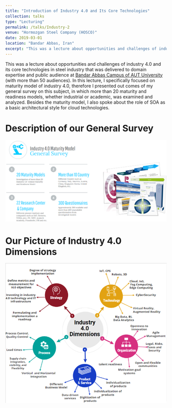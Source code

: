 ```yaml
---
title: "Introduction of Industry 4.0 and Its Core Technologies"
collection: talks
type: "Lecturing"
permalink: /talks/Industry-2
venue: "Hormozgan Steel Company (HOSCO)"
date: 2019-03-01
location: "Bandar Abbas, Iran"
excerpt: "This was a lecture about opportunities and challenges of industry 4.0 and its core technologies in steel industry that was delivered to domain expertise and public audience at Bandar Abbas branch of Amirkabir University of Technology (with more than 50 audience). **[Read more](/talks/Industry-2)**"
---
```


This was a lecture about opportunities and challenges of industry 4.0 and its core technologies in steel industry that was delivered to domain expertise and public audience at [Bandar Abbas Campus of AUT University](https://bandarabbas.aut.ac.ir/en) (with more than 50 audiences). In this lecture, I specifically focused on maturity model of industry 4.0, therefore I presented out comes of my general survey on this subject, in which more than 20 maturity and readiness models, whether industrial or academic, was examined and analyzed. Besides the maturity model, I also spoke about the role of SOA as a basic architectural style for cloud technologies.  

Description of our General Survey
======
<img src='/images/Industry4Survey.png'>

Our Picture of Industry 4.0 Dimensions
======
<img src='/images/Industry4Dimensions.png'>
